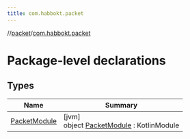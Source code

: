 ```yaml
---
title: com.habbokt.packet
---
```

//[packet](../../index.html)/[com.habbokt.packet](index.html)



# Package-level declarations



## Types


| Name | Summary |
|---|---|
| [PacketModule](-packet-module/index.html) | [jvm]<br>object [PacketModule](-packet-module/index.html) : KotlinModule |


